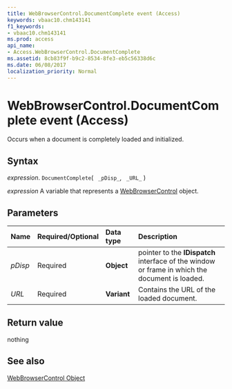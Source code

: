 ```yaml
---
title: WebBrowserControl.DocumentComplete event (Access)
keywords: vbaac10.chm143141
f1_keywords:
- vbaac10.chm143141
ms.prod: access
api_name:
- Access.WebBrowserControl.DocumentComplete
ms.assetid: 8cb83f9f-b9c2-8534-8fe3-eb5c56338d6c
ms.date: 06/08/2017
localization_priority: Normal
---
```



# WebBrowserControl.DocumentComplete event (Access)

Occurs when a document is completely loaded and initialized.


## Syntax

_expression_. `DocumentComplete`( ` _pDisp_`, ` _URL_` )

_expression_ A variable that represents a [WebBrowserControl](Access.WebBrowserControl.md) object.


## Parameters



|Name|Required/Optional|Data type|Description|
|:-----|:-----|:-----|:-----|
| _pDisp_|Required|**Object**| pointer to the **IDispatch** interface of the window or frame in which the document is loaded.|
| _URL_|Required|**Variant**|Contains the URL of the loaded document.|

## Return value

nothing


## See also


[WebBrowserControl Object](Access.WebBrowserControl.md)

